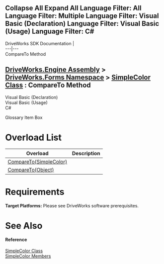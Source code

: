 Collapse All Expand All Language Filter: All  Language Filter: Multiple  Language Filter: Visual Basic (Declaration) Language Filter: Visual Basic (Usage) Language Filter: C#  
---  
DriveWorks SDK Documentation  |   
---|---  
CompareTo Method   
  
[DriveWorks.Engine Assembly](topic2156.md) > [DriveWorks.Forms Namespace](topic7266.md) > [SimpleColor Class](topic8856.md) : CompareTo Method  
---  
  
Visual Basic (Declaration)    
Visual Basic (Usage)    
C# 

Glossary Item Box

# Overload List

Overload| Description  
---|---  
[CompareTo(SimpleColor)](topic8863.md)|   
[CompareTo(Object)](topic8864.md)|   
  
# Requirements

**Target Platforms:** Please see DriveWorks software prerequisites.

# See Also

#### Reference

[SimpleColor Class](topic8856.md)   
[SimpleColor Members](topic8857.md)


